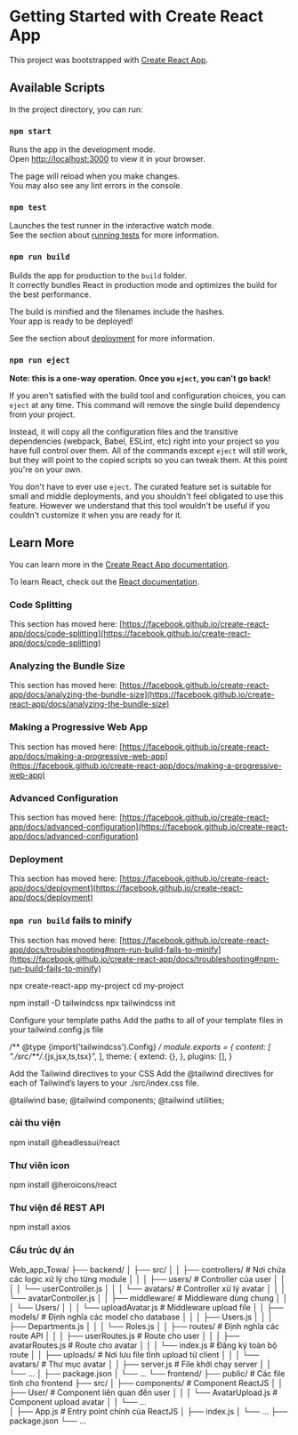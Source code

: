 # Getting Started with Create React App

This project was bootstrapped with [Create React App](https://github.com/facebook/create-react-app).

## Available Scripts

In the project directory, you can run:

### `npm start`

Runs the app in the development mode.\
Open [http://localhost:3000](http://localhost:3000) to view it in your browser.

The page will reload when you make changes.\
You may also see any lint errors in the console.

### `npm test`

Launches the test runner in the interactive watch mode.\
See the section about [running tests](https://facebook.github.io/create-react-app/docs/running-tests) for more information.

### `npm run build`

Builds the app for production to the `build` folder.\
It correctly bundles React in production mode and optimizes the build for the best performance.

The build is minified and the filenames include the hashes.\
Your app is ready to be deployed!

See the section about [deployment](https://facebook.github.io/create-react-app/docs/deployment) for more information.

### `npm run eject`

**Note: this is a one-way operation. Once you `eject`, you can't go back!**

If you aren't satisfied with the build tool and configuration choices, you can `eject` at any time. This command will remove the single build dependency from your project.


Instead, it will copy all the configuration files and the transitive dependencies (webpack, Babel, ESLint, etc) right into your project so you have full control over them. All of the commands except `eject` will still work, but they will point to the copied scripts so you can tweak them. At this point you're on your own.

You don't have to ever use `eject`. The curated feature set is suitable for small and middle deployments, and you shouldn't feel obligated to use this feature. However we understand that this tool wouldn't be useful if you couldn't customize it when you are ready for it.

## Learn More

You can learn more in the [Create React App documentation](https://facebook.github.io/create-react-app/docs/getting-started).

To learn React, check out the [React documentation](https://reactjs.org/).

### Code Splitting

This section has moved here: [https://facebook.github.io/create-react-app/docs/code-splitting](https://facebook.github.io/create-react-app/docs/code-splitting)

### Analyzing the Bundle Size

This section has moved here: [https://facebook.github.io/create-react-app/docs/analyzing-the-bundle-size](https://facebook.github.io/create-react-app/docs/analyzing-the-bundle-size)

### Making a Progressive Web App

This section has moved here: [https://facebook.github.io/create-react-app/docs/making-a-progressive-web-app](https://facebook.github.io/create-react-app/docs/making-a-progressive-web-app)

### Advanced Configuration

This section has moved here: [https://facebook.github.io/create-react-app/docs/advanced-configuration](https://facebook.github.io/create-react-app/docs/advanced-configuration)

### Deployment

This section has moved here: [https://facebook.github.io/create-react-app/docs/deployment](https://facebook.github.io/create-react-app/docs/deployment)

### `npm run build` fails to minify

This section has moved here: [https://facebook.github.io/create-react-app/docs/troubleshooting#npm-run-build-fails-to-minify](https://facebook.github.io/create-react-app/docs/troubleshooting#npm-run-build-fails-to-minify)

npx create-react-app my-project
cd my-project

npm install -D tailwindcss
npx tailwindcss init

Configure your template paths
Add the paths to all of your template files in your tailwind.config.js file

/** @type {import('tailwindcss').Config} */
module.exports = {
  content: [
    "./src/**/*.{js,jsx,ts,tsx}",
  ],
  theme: {
    extend: {},
  },
  plugins: [],
}

Add the Tailwind directives to your CSS
Add the @tailwind directives for each of Tailwind’s layers to your ./src/index.css file.

@tailwind base;
@tailwind components;
@tailwind utilities;

### cài thu viện
npm install @headlessui/react
### Thư viên icon
npm install @heroicons/react
### Thư viện để REST API
npm install axios

### Cấu trúc dự án
Web_app_Towa/
├── backend/
│   ├── src/
│   │   ├── controllers/             # Nơi chứa các logic xử lý cho từng module
│   │   │   ├── users/               # Controller của user
│   │   │   │   └── userController.js
│   │   │   └── avatars/             # Controller xử lý avatar
│   │   │       └── avatarController.js
│   │   ├── middleware/              # Middleware dùng chung
│   │   │   └── Users/
│   │   │       └── uploadAvatar.js  # Middleware upload file
│   │   ├── models/                  # Định nghĩa các model cho database
│   │   │   ├── Users.js
│   │   │   ├── Departments.js
│   │   │   └── Roles.js
│   │   ├── routes/                  # Định nghĩa các route API
│   │   │   ├── userRoutes.js        # Route cho user
│   │   │   ├── avatarRoutes.js      # Route cho avatar
│   │   │   └── index.js             # Đăng ký toàn bộ route
│   │   ├── uploads/                 # Nơi lưu file tĩnh upload từ client
│   │   │   └── avatars/             # Thư mục avatar
│   │   ├── server.js                # File khởi chạy server
│   │   └── ...
│   ├── package.json
│   └── ...
└── frontend/
    ├── public/                      # Các file tĩnh cho frontend
    ├── src/
    │   ├── components/              # Component ReactJS
    │   │   ├── User/                # Component liên quan đến user
    │   │   │   └── AvatarUpload.js  # Component upload avatar
    │   │   └── ...                  
    │   ├── App.js                   # Entry point chính của ReactJS
    │   ├── index.js
    │   └── ...
    ├── package.json
    └── ...
